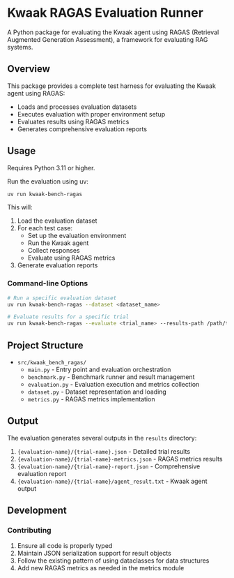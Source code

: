 # Kwaak RAGAS Evaluation Runner

A Python package for evaluating the Kwaak agent using RAGAS (Retrieval Augmented Generation Assessment), a framework for evaluating RAG systems.

## Overview

This package provides a complete test harness for evaluating the Kwaak agent using RAGAS:
- Loads and processes evaluation datasets
- Executes evaluation with proper environment setup
- Evaluates results using RAGAS metrics
- Generates comprehensive evaluation reports

## Usage

Requires Python 3.11 or higher.

Run the evaluation using uv:
```bash
uv run kwaak-bench-ragas
```

This will:
1. Load the evaluation dataset
2. For each test case:
   - Set up the evaluation environment
   - Run the Kwaak agent
   - Collect responses
   - Evaluate using RAGAS metrics
3. Generate evaluation reports

### Command-line Options

```bash
# Run a specific evaluation dataset
uv run kwaak-bench-ragas --dataset <dataset_name>

# Evaluate results for a specific trial
uv run kwaak-bench-ragas --evaluate <trial_name> --results-path /path/to/results
```

## Project Structure

- `src/kwaak_bench_ragas/`
  - `main.py` - Entry point and evaluation orchestration
  - `benchmark.py` - Benchmark runner and result management
  - `evaluation.py` - Evaluation execution and metrics collection
  - `dataset.py` - Dataset representation and loading
  - `metrics.py` - RAGAS metrics implementation

## Output

The evaluation generates several outputs in the `results` directory:
1. `{evaluation-name}/{trial-name}.json` - Detailed trial results
2. `{evaluation-name}/{trial-name}-metrics.json` - RAGAS metrics results
3. `{evaluation-name}/{trial-name}-report.json` - Comprehensive evaluation report
4. `{evaluation-name}/{trial-name}/agent_result.txt` - Kwaak agent output

## Development

### Contributing
1. Ensure all code is properly typed
2. Maintain JSON serialization support for result objects
3. Follow the existing pattern of using dataclasses for data structures
4. Add new RAGAS metrics as needed in the metrics module
